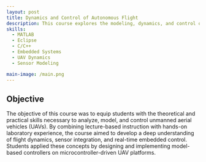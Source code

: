 ```yaml
---
layout: post
title: Dynamics and Control of Autonomous Flight
description: This course explores the modeling, dynamics, and control of unmanned aerial vehicles (UAVs), with a focus on quadcopters. Through a combination of lectures and hands-on labs, students analyze aerodynamic forces, develop kinematic and dynamic models in 3D, and apply control strategies to stabilize and maneuver UAVs. A major component involves programming a microcontroller to execute a model-based controller on a flying platform.
skills: 
  - MATLAB
  - Eclipse
  - C/C++
  - Embedded Systems
  - UAV Dynamics
  - Sensor Modeling

main-image: /main.png
---
```


## Objective
The objective of this course was to equip students with the theoretical and practical skills necessary to analyze, model, and control unmanned aerial vehicles (UAVs). By combining lecture-based instruction with hands-on laboratory experience, the course aimed to develop a deep understanding of flight dynamics, sensor integration, and real-time embedded control. Students applied these concepts by designing and implementing model-based controllers on microcontroller-driven UAV platforms.

